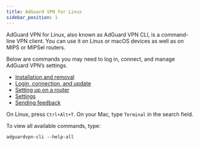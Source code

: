 ```yaml
---
title: AdGuard VPN for Linux
sidebar_position: 1
---
```


AdGuard VPN for Linux, also known as AdGuard VPN CLI, is a command-line VPN client. You can use it on Linux or macOS devices as well as on MIPS or MIPSel routers.

Below are commands you may need to log in, connect, and manage AdGuard VPN’s settings.

- [Installation and removal](/adguard-vpn-for-linux/installation)
- [Login, connection, and update](/adguard-vpn-for-linux/login)
- [Setting up on a router](/adguard-vpn-for-linux/setting-up-on-a-router)
- [Settings](/adguard-vpn-for-linux/settings)
- [Sending feedback](/adguard-vpn-for-linux/feedback)

On Linux, press `Ctrl+Alt+T`. On your Mac, type `Terminal` in the search field.

To view all available commands, type:

    adguardvpn-cli --help-all
